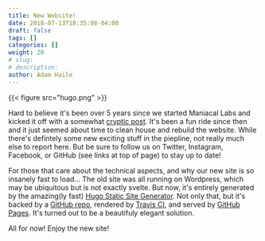 ```yaml
---
title: New Website!
date: 2018-07-13T18:35:08-04:00
draft: false
tags: []
categories: []
weight: 20
# slug:
# description:
author: Adam Haile
---
```


{{< figure src="hugo.png" >}}

Hard to believe it's been over 5 years since we started Maniacal Labs and kicked it off with a somewhat [cryptic post](/2013/04/26/no-good-can-come-of-this/). It's been a fun ride since then and it just seemed about time to clean house and rebuild the website. While there's defintely some new exciting stuff in the piepline, not really much else to report here. But be sure to follow us on Twitter, Instagram, Facebook, or GitHub (see links at top of page) to stay up to date!

For those that care about the technical aspects, and why our new site is so insanely fast to load... The old site was all running on Wordpress, which may be ubiquitous but is not exactly svelte. But now, it's entirely generated by the amazing(ly fast) [Hugo Static Site Generator](https://gohugo.io/). Not only that, but it's backed by a [GitHub repo](https://github.com/ManiacalLabs/ManiacalLabs.com), rendered by [Travis CI](https://github.com/ManiacalLabs/ManiacalLabs.com/blob/master/.travis.yml), and served by [GitHub Pages](https://pages.github.com/). It's turned out to be a beautifuly elegant solution.

All for now! Enjoy the new site!